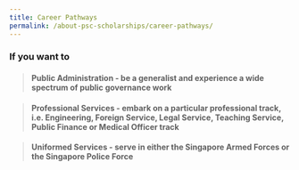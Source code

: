 ```yaml
---
title: Career Pathways
permalink: /about-psc-scholarships/career-pathways/
---
```

### If you want to

> #### **Public Administration** - be a generalist and experience a wide spectrum of public governance work


> #### **Professional Services** - embark on a particular professional track, i.e. Engineering, Foreign Service, Legal Service, Teaching Service, Public Finance or Medical Officer track


> #### **Uniformed Services** - serve in either the Singapore Armed Forces or the Singapore Police Force
